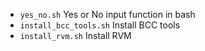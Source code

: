 - `yes_no.sh` Yes or No input function in bash
- `install_bcc_tools.sh` Install BCC tools
- `install_rvm.sh` Install RVM
 
